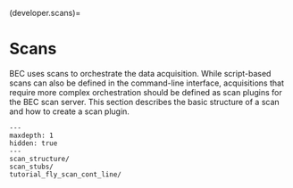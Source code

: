 (developer.scans)=
# Scans
BEC uses scans to orchestrate the data acquisition. While script-based scans can also be defined in the command-line interface, acquisitions that require more complex orchestration should be defined as scan plugins for the BEC scan server. This section describes the basic structure of a scan and how to create a scan plugin.

```{toctree}
---
maxdepth: 1
hidden: true
---
scan_structure/
scan_stubs/
tutorial_fly_scan_cont_line/

```
